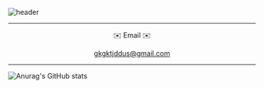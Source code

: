 ![header](https://capsule-render.vercel.app/api?type=Waving&color=auto&height=300&section=header&text=Welcome&fontSize=80&fontAlignY=42&desc=SungYeon's%20Github%20Profile&descAlign=60&descSize=20&descAlignY=57)

---

<div align=center>
✉️ Email ✉️
  
gkgktjddus@gmail.com
</div>

---

![Anurag's GitHub stats](https://github-readme-stats.vercel.app/api?username=lunachild2&show_icons=true&theme=radical)
<!--
**lunachild2/lunachild2** is a ✨ _special_ ✨ repository because its `README.md` (this file) appears on your GitHub profile.

Here are some ideas to get you started:

- 🔭 I’m currently working on ...
- 🌱 I’m currently learning ...
- 👯 I’m looking to collaborate on ...
- 🤔 I’m looking for help with ...
- 💬 Ask me about ...
- 📫 How to reach me: ...
- 😄 Pronouns: ...
- ⚡ Fun fact: ...
-->
